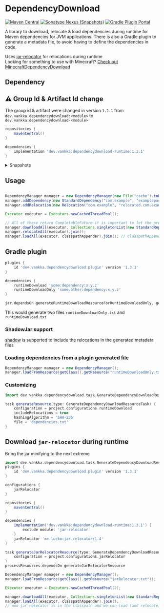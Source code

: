 # DependencyDownload
[![Maven Central](https://img.shields.io/maven-central/v/dev.vankka/dependencydownload-runtime?label=release)](https://central.sonatype.com/search?q=g%253Adev.vankka+dependencydownload)
[![Sonatype Nexus (Snapshots)](https://img.shields.io/nexus/s/dev.vankka/dependencydownload-runtime?label=dev&server=https%3A%2F%2Fs01.oss.sonatype.org)](https://s01.oss.sonatype.org/#view-repositories;snapshots~browsestorage~dev/vankka)
[![Gradle Plugin Portal](https://img.shields.io/gradle-plugin-portal/v/dev.vankka.dependencydownload.plugin?label=gradle%20plugin)](https://plugins.gradle.org/plugin/dev.vankka.dependencydownload.plugin)

A library to download, relocate & load dependencies during runtime for Maven dependencies for JVM applications.
There is also a Gradle plugin to generate a metadata file, to avoid having to define the dependencies in code.

Uses [jar-relocator](https://github.com/lucko/jar-relocator/) for relocations during runtime  
Looking for something to use with Minecraft? [Check out MinecraftDependencyDownload](https://github.com/Vankka/MinecraftDependencyDownload/)

## Dependency

## ⚠️ Group Id & Artifact Id change

The group id & artifact were changed in version `1.2.1` from `dev.vankka.dependencydownload:<module>` to `dev.vankka:dependencydownload-<module>`

```groovy
repositories {
    mavenCentral()
}

dependencies {
    implementation 'dev.vankka:dependencydownload-runtime:1.3.1'
}
```

<details>
    <summary>Snapshots</summary>

```groovy
repositories {
    maven {
        url 'https://s01.oss.sonatype.org/content/repositories/snapshots/'
    }
}

dependencies {
    implementation 'dev.vankka:dependencydownload-runtime:1.3.2-SNAPSHOT'
}
```
</details>

## Usage
```java

DependencyManager manager = new DependencyManager(new File("cache").toPath());
manager.addDependency(new StandardDependency("com.example", "examplepackage", "1.0.0", "<hash>", "SHA-256"));
manager.addRelocation(new Relocation("com.example", "relocated.com.example"));

Executor executor = Executors.newCachedThreadPool();

// All of these return CompletableFuture it is important to let the previous step finishing before starting the next
manager.downloadAll(executor, Collections.singletonList(new StandardRepository("https://repo.example.com/maven2"))).join();
manager.relocateAll(executor).join();
manager.loadAll(executor, classpathAppender).join(); // ClasspathAppender is a interface that you need to implement to append a Path to the classpath
```

## Gradle plugin
```groovy
plugins {
    id 'dev.vankka.dependencydownload.plugin' version '1.3.1'
}

dependencies {
    runtimeDownload 'some:dependency:x.y.z'
    runtimeDownloadOnly 'some.other:dependency:x.y.z'
}

jar.dependsOn generateRuntimeDownloadResourceForRuntimeDownloadOnly, generateRuntimeDownloadResourceForRuntimeDownload
```
This would generate two files `runtimeDownloadOnly.txt` and `runtimeDownload.txt`

### ShadowJar support
[shadow](https://github.com/johnrengelman/shadow) is supported to include the relocations in the generated metadata files

### Loading dependencies from a plugin generated file
```java
DependencyManager manager = new DependencyManager();
manager.loadFromResource(getClass().getResource("runtimeDownloadOnly.txt"));
```

### Customizing 
```groovy
import dev.vankka.dependencydownload.task.GenerateDependencyDownloadResourceTask

task generateResource(type: GenerateDependencyDownloadResourceTask) {
    configuration = project.configurations.runtimeDownload
    includeRelocations = true
    hashingAlgorithm = 'SHA-256'
    file = 'dependencies.txt'
}
```

## Download `jar-relocator` during runtime
Bring the jar minifying to the next extreme
```groovy
import dev.vankka.dependencydownload.task.GenerateDependencyDownloadResourceTask
plugins {
    id 'dev.vankka.dependencydownload.plugin' version '1.3.1'
}

configurations {
    jarRelocator
}

repositories {
    mavenCentral()
}

dependencies {
    implementation('dev.vankka:dependencydownload-runtime:1.3.1') {
        exclude module: 'jar-relocator'
    }
    jarRelocator 'me.lucko:jar-relocator:1.4'
}

task generateJarRelocatorResource(type: GenerateDependencyDownloadResourceTask) {
    configuration = project.configurations.jarRelocator
}
processResources.dependsOn generateJarRelocatorResource
```

```java
DependencyManager manager = new DependencyManager();
manager.loadFromResource(getClass().getResource("jarRelocator.txt"));

Executor executor = Executors.newCachedThreadPool(2);

manager.downloadAll(executor, Collections.singletonList(new StandardRepository("https://repo.example.com/maven2"))).join();
manager.loadAll(executor, classpathAppender).join();
// now jar-relocator is in the classpath and we can load (and relocate) dependencies from a regular configuration
```
